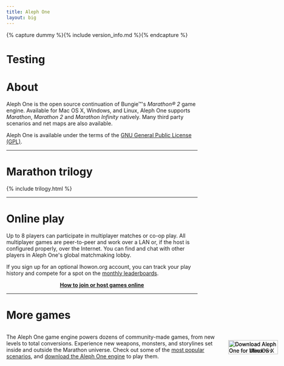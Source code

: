 ```yaml
---
title: Aleph One
layout: big
---
```

{% capture dummy %}{% include version_info.md %}{% endcapture %}

Testing
=====

About
=====

Aleph One is the open source continuation of Bungie™'s <cite class="game">Marathon® 2</cite> game engine. Available for Mac OS X, Windows, and Linux, Aleph One supports <cite class="game">Marathon</cite>, <cite class="game">Marathon 2</cite> and <cite class="game">Marathon Infinity</cite> natively. Many third party scenarios and net maps are also available.

Aleph One is available under the terms of the [GNU General Public License (GPL)](http://www.gnu.org/licenses/gpl-3.0.html).

***


<span id="download_latest">Marathon trilogy</span>
================

{% include trilogy.html %}

***

Online play
============

Up to 8 players can participate in multiplayer matches or co-op play. All multiplayer games are peer-to-peer and work over a LAN or, if the host is configured properly, over the Internet. You can find and chat with other players in Aleph One's global matchmaking lobby.

If you sign up for an optional lhowon.org account, you can track your play history and compete for a spot on the [monthly leaderboards](https://www.lhowon.org/).

<p style="text-align: center; font-weight: bold">
<a href="https://www.lhowon.org/faq">How to join or host games online</a>
</p>

***

More games
==========

<p style="float: left; width: 570px">The Aleph One game engine powers dozens of community-made games, from new levels to total conversions. Experience new weapons, monsters, and storylines set inside and outside the Marathon universe. Check out some of the <a href="/scenarios.html#more">most popular scenarios</a>, and <a href="/download.html">download the Aleph One engine</a> to play them.</p>

<div style="margin-left: 580px; height: 100px; position: relative">
<a href="/download.html"><img src="/images/alephone_med.png" width="100" height="100" alt="Aleph One" class="noborder" style="position: absolute; left: 150px; top: 0"></a>
<a href="{{ link_alephmac }}" class="mac_block" style="position: absolute; left: 5px; top: 31px"><img src="/images/download_mac.png" width="131" height="37" alt="Download Aleph One for Mac OS X" class="noborder"></a>
<a href="{{ link_source }}" class="linux_block" style="position: absolute; left: 5px; top: 31px"><img src="/images/download_linux.png" width="131" height="37" alt="Download Aleph One for Linux" class="noborder"></a>
<a href="{{ link_alephwin }}" class="win_block" style="position: absolute; left: 5px; top: 31px"><img src="/images/download_win.png" width="131" height="37" alt="Download Aleph One for Windows" class="noborder"></a>
<a href="/download.html" style="position: absolute; left: 265px; top: 31px"><img src="/images/moreinfo.png" width="102" height="37" alt="Available for Mac, Windows, and Linux" class="noborder"></a>
</div>
